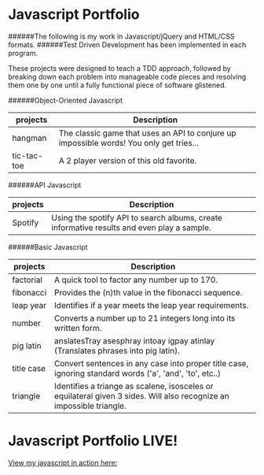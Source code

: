 Javascript Portfolio
====================
######The following is my work in Javascript/jQuery and HTML/CSS formats.
######Test Driven Development has been implemented in each program.

These projects were designed to teach a TDD approach, followed by breaking down each problem into manageable code pieces and resolving them one by one until a fully functional piece of software glistened.

######Object-Oriented Javascript

|projects      |Description|
|--------------|-----------|
|hangman       |The classic game that uses an API to conjure up impossible words! You only get tries...|
|tic-tac-toe   |A 2 player version of this old favorite.|

######API Javascript

|projects      |Description|
|--------------|-----------|
|Spotify       |Using the spotify API to search albums, create informative results and even play a sample.|

######Basic Javascript

|projects      |Description|
|--------------|-----------|
|factorial     |A quick tool to factor any number up to 170.|
|fibonacci     |Provides the (n)th value in the fibonacci sequence.|
|leap year     |Identifies if a year meets the leap year requirements.|
|number        |Converts a number up to 21 integers long into its written form.|
|pig latin     |anslatesTray asesphray intoay igpay atinlay (Translates phrases into pig latin).|
|title case    |Convert sentences in any case into proper title case, ignoring standard words ('a', 'and', 'to', etc..)|
|triangle      |Identifies a triange as scalene, isosceles or equilateral given 3 sides. Will also recognize an impossible triangle.|

Javascript Portfolio LIVE!
====================
[View my javascript in action here:](https://drive.google.com/folderview?id=0B--OefA61JUBRlZvQkNMems1YVU)